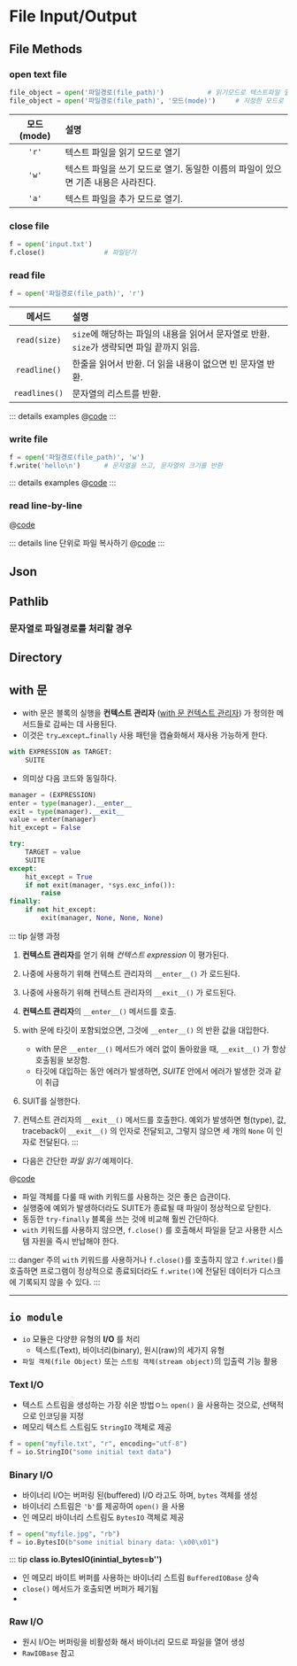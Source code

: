 # File Input/Output

## File Methods

### open text file

```python
file_object = open('파일경로(file_path)')           # 읽기모드로 텍스트파일 열기
file_object = open('파일경로(file_path)', '모드(mode)')     # 지정한 모드로 열기
```

|모드(mode)|설명|
|:------:|:--------|
|`'r'`     | 텍스트 파일을 읽기 모드로 열기 |
|`'w'`     | 텍스트 파일을 쓰기 모드로 열기. 동일한 이름의 파일이 있으면 기존 내용은 사라진다. |
|`'a'`     | 텍스트 파일을 추가 모드로 열기. |

### close file

```python
f = open('input.txt')           
f.close()               # 파일닫기
```

### read file

```python
f = open('파일경로(file_path)', 'r')
```

|메서드|설명|
|:------:|:--------|
|`read(size)`| `size`에 해당하는 파일의 내용을 읽어서 문자열로 반환. `size`가 생략되면 파일 끝까지 읽음.|
|`readline()`| 한줄을 읽어서 반환. 더 읽을 내용이 없으면 빈 문자열 반환.|
|`readlines()`| 문자열의 리스트를 반환.|


::: details examples
@[code](./codes/10_02_readtext.py)
:::

### write file
```python
f = open('파일경로(file_path)', 'w')
f.write('hello\n')      # 문자열을 쓰고, 문자열의 크기를 반환
```
::: details examples
@[code](./codes/10_03_writetext.py)
:::

### read line-by-line

@[code](./codes/10_04_readline_by_line.py)

::: details line 단위로 파일 복사하기
@[code](./codes/10_04_readline_and_write.py) 
:::

## Json 

## Pathlib

### 문자열로 파일경로를 처리할 경우

## Directory


## with 문

- with 문은 블록의 실행을 **컨텍스트 관리자** ([with 문 컨텍스트 관리자](https://docs.python.org/ko/3/reference/datamodel.html#context-managers)) 가 정의한 메서드들로 감싸는 데 사용된다. 
- 이것은 `try…except…finally` 사용 패턴을 캡슐화해서 재사용 가능하게 한다.

```python
with EXPRESSION as TARGET:
    SUITE
```
- 의미상 다음 코드와 동일하다.
```python
manager = (EXPRESSION)
enter = type(manager).__enter__
exit = type(manager).__exit__
value = enter(manager)
hit_except = False

try:
    TARGET = value
    SUITE
except:
    hit_except = True
    if not exit(manager, *sys.exc_info()):
        raise
finally:
    if not hit_except:
        exit(manager, None, None, None)
```

::: tip 실행 과정
1. **컨텍스트 관리자**를 얻기 위해 *컨텍스트 expression* 이 평가된다.
2. 나중에 사용하기 위해 컨텍스트 관리자의 `__enter__()` 가 로드된다.
3. 나중에 사용하기 위해 컨텍스트 관리자의 `__exit__()` 가 로드된다.
4. **컨텍스트 관리자**의 `__enter__()` 메서드를 호출.
5. with 문에 타깃이 포함되었으면, 그것에 `__enter__()` 의 반환 값을 대입한다. 
    - with 문은 `__enter__()` 메서드가 에러 없이 돌아왔을 때, `__exit__()` 가 항상 호출됨을 보장함. 
    - 타깃에 대입하는 동안 에러가 발생하면, *SUITE* 안에서 에러가 발생한 것과 같이 취급

6. SUIT를 실행한다.
7. 컨텍스트 관리자의 `__exit__()` 메서드를 호출한다. 예외가 발생하면 형(type), 값, traceback이 `__exit__()` 의 인자로 전달되고, 그렇지 않으면 세 개의 `None` 이 인자로 전달된다.
:::

- 다음은 간단한 *파일 읽기* 예제이다.

@[code](./codes/10_01_with.py)

- 파일 객체를 다룰 때 with 키워드를 사용하는 것은 좋은 습관이다.
- 실행중에 예외가 발생하더라도 SUITE가 종료될 때 파일이 정상적으로 닫힌다.
- 동등한 `try-finally` 블록을 쓰는 것에 비교해 훨씬 간단하다.
- `with` 키워드를 사용하지 않으면, `f.close()` 를 호출해서 파일을 닫고 사용한 시스템 자원을 즉시 반납해야 한다.

::: danger 주의
 `with` 키워드를 사용하거나 `f.close()`를 호출하지 않고 `f.write()`를 호출하면 프로그램이 정상적으로 종료되더라도 `f.write()`에 전달된 데이터가 디스크에 기록되지 않을 수 있다.
:::

------------

## `io module`

- `io` 모듈은 다양햔 유형의 **I/O** 를 처리
  - 텍스트(Text), 바이너리(binary), 원시(raw)의 세가지 유형
- `파일 객체(file Object)` 또는 `스트림 객체(stream object)`의 입출력 기능 활용

### Text I/O
- 텍스트 스트림을 생성하는 가장 쉬운 방법ㅇ느 `open()` 을 사용하는 것으로, 선택적으로 인코딩을 지정
- 메모리 텍스트 스트림도 `StringIO` 객체로 제공
```python
f = open("myfile.txt", "r", encoding="utf-8")
f = io.StringIO("some initial text data")
```

### Binary I/O
- 바이너리 I/O는 버퍼링 된(buffered)  I/O 라고도 하며, `bytes` 객체를 생성
- 바이너리 스트림은 `'b'`를 제공하여 `open()` 을 사용
- 인 메모리 바이너리 스트림도 `BytesIO` 객체로 제공

```python
f = open("myfile.jpg", "rb")
f = io.BytesIO(b"some initial binary data: \x00\x01")
```

::: tip
**class io.BytesIO(inintial_bytes=b'')**
- 인 메모리 바이트 버퍼를 사용하는 바이너리 스트림 `BufferedIOBase` 상속
- `close()` 메서드가 호출되면 버퍼가 페기됨
- 


### Raw I/O
- 원시 I/O는 버퍼링을 비활성화 해서 바이너리 모드로 파일을 열어 생성
- `RawIOBase` 참고